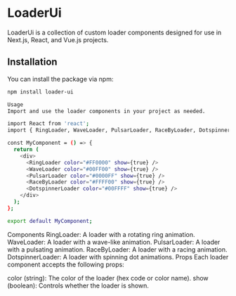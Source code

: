 # LoaderUi

LoaderUi is a collection of custom loader components designed for use in Next.js, React, and Vue.js projects.

## Installation

You can install the package via npm:

```sh
npm install loader-ui

Usage
Import and use the loader components in your project as needed.

import React from 'react';
import { RingLoader, WaveLoader, PulsarLoader, RaceByLoader, DotspinnerLoader } from 'loader-ui';

const MyComponent = () => {
  return (
    <div>
      <RingLoader color="#FF0000" show={true} />
      <WaveLoader color="#00FF00" show={true} />
      <PulsarLoader color="#0000FF" show={true} />
      <RaceByLoader color="#FFFF00" show={true} />
      <DotspinnerLoader color="#00FFFF" show={true} />
    </div>
  );
};

export default MyComponent;
```
Components
RingLoader: A loader with a rotating ring animation.
WaveLoader: A loader with a wave-like animation.
PulsarLoader: A loader with a pulsating animation.
RaceByLoader: A loader with a racing animation.
DotspinnerLoader: A loader with spinning dot animations.
Props
Each loader component accepts the following props:

color (string): The color of the loader (hex code or color name).
show (boolean): Controls whether the loader is shown.
